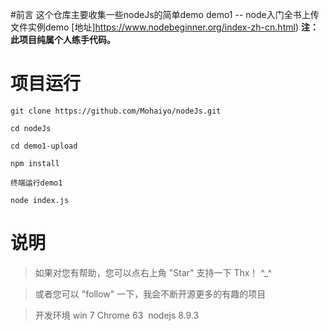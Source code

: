 #前言 这个仓库主要收集一些nodeJs的简单demo
demo1 -- node入门全书上传文件实例demo  [地址]https://www.nodebeginner.org/index-zh-cn.html)
__注：此项目纯属个人练手代码。__

# 项目运行

```
git clone https://github.com/Mohaiyo/nodeJs.git 

cd nodeJs

cd demo1-upload

npm install

终端运行demo1

node index.js

```

# 说明

>  如果对您有帮助，您可以点右上角 "Star" 支持一下 Thx！ ^_^

>  或者您可以 "follow" 一下，我会不断开源更多的有趣的项目

>  开发环境 win 7  Chrome 63  nodejs 8.9.3

